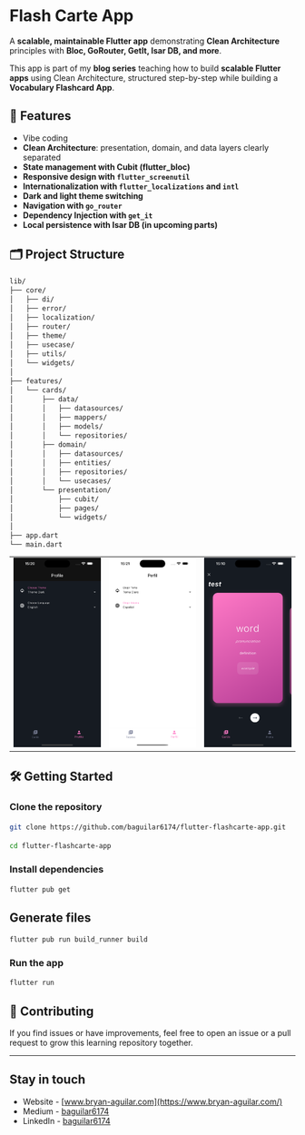 # Flash Carte App

A **scalable, maintainable Flutter app** demonstrating **Clean Architecture** principles with **Bloc, GoRouter, GetIt, Isar DB, and more**.

This app is part of my **blog series** teaching how to build **scalable Flutter apps** using Clean Architecture, structured step-by-step while building a **Vocabulary Flashcard App**.


## 🚀 Features

- Vibe coding
- **Clean Architecture**: presentation, domain, and data layers clearly separated
- **State management with Cubit (flutter\_bloc)**
- **Responsive design with `flutter_screenutil`**
- **Internationalization with `flutter_localizations` and `intl`**
- **Dark and light theme switching**
- **Navigation with `go_router`**
- **Dependency Injection with `get_it`**
- **Local persistence with Isar DB (in upcoming parts)**

## 🗂️ Project Structure

```
lib/
├── core/
│   ├── di/
│   ├── error/
│   ├── localization/
│   ├── router/
│   ├── theme/
│   ├── usecase/
│   ├── utils/
│   └── widgets/
│
├── features/
│   └── cards/
│       ├── data/
│       │   ├── datasources/
│       │   ├── mappers/
│       │   ├── models/
│       │   └── repositories/
│       ├── domain/
│       │   ├── datasources/
│       │   ├── entities/
│       │   ├── repositories/
│       │   └── usecases/
│       └── presentation/
│           ├── cubit/
│           ├── pages/
│           └── widgets/
│
├── app.dart
└── main.dart
```

<table>
  <tr>
    <td align="center" valign="center"><img src="./media/2.png?raw=true" width="100%"></td>
    <td align="center" valign="center"><img src="./media/3.png?raw=true" width="100%"></td>
    <td align="center" valign="center"><img src="./media/1.png?raw=true" width="100%"></td>
  </tr>
</table>

## 🛠️ Getting Started

### Clone the repository

```bash
git clone https://github.com/baguilar6174/flutter-flashcarte-app.git

cd flutter-flashcarte-app
```

### Install dependencies

```bash
flutter pub get
```

## Generate files

```bash
flutter pub run build_runner build
```

### Run the app

```bash
flutter run
```

## 🤝 Contributing

If you find issues or have improvements, feel free to open an issue or a pull request to grow this learning repository together.

---

## Stay in touch

- Website - [www.bryan-aguilar.com](https://www.bryan-aguilar.com/)
- Medium - [baguilar6174](https://baguilar6174.medium.com/)
- LinkedIn - [baguilar6174](https://www.linkedin.com/in/baguilar6174)